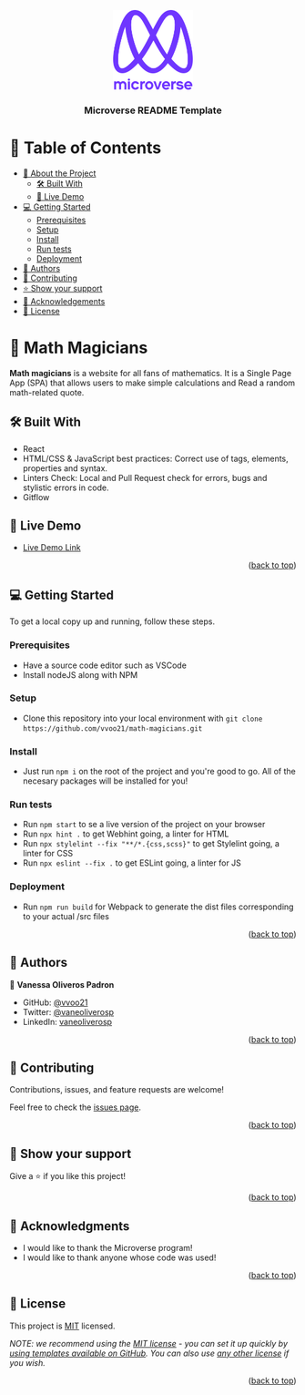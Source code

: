 <a name="readme-top"></a>

<div align="center">

  <img src="https://raw.githubusercontent.com/vvoo21/readme-template/master/murple_logo.png" alt="logo" width="140"  height="auto" />
  <br/>

  <h3><b>Microverse README Template</b></h3>

</div>

# 📗 Table of Contents

- [📖 About the Project](#about-project)
  - [🛠 Built With](#built-with)
  - [🚀 Live Demo](#live-demo)
- [💻 Getting Started](#getting-started)
  - [Prerequisites](#prerequisites)
  - [Setup](#setup)
  - [Install](#install)
  - [Run tests](#run-tests)
  - [Deployment](#triangular_flag_on_post-deployment)
- [👥 Authors](#authors)
- [🤝 Contributing](#contributing)
- [⭐️ Show your support](#support)
- [🙏 Acknowledgements](#acknowledgements)
- [📝 License](#license)

# 📖 Math Magicians <a name="about-project"></a>

**Math magicians** is a website for all fans of mathematics. It is a Single Page App (SPA) that allows users to make simple calculations and Read a random math-related quote.

## 🛠 Built With <a name="built-with"></a>

- React
- HTML/CSS & JavaScript best practices: Correct use of tags, elements, properties and syntax.
- Linters Check: Local and Pull Request check for errors, bugs and stylistic errors in code.
- Gitflow

## 🚀 Live Demo <a name="live-demo"></a>

- [Live Demo Link](https://)

<p align="right">(<a href="#readme-top">back to top</a>)</p>

## 💻 Getting Started <a name="getting-started"></a>

To get a local copy up and running, follow these steps.

### Prerequisites
- Have a source code editor such as VSCode
- Install nodeJS along with NPM

### Setup
- Clone this repository into your local environment with `git clone https://github.com/vvoo21/math-magicians.git`

### Install
- Just run `npm i` on the root of the project and you're good to go. All of the necesary packages will be installed for you!

### Run tests
- Run `npm start` to se a live version of the project on your browser
- Run `npx hint .` to get Webhint going, a linter for HTML
- Run `npx stylelint --fix "**/*.{css,scss}"` to get Stylelint going, a linter for CSS
- Run `npx eslint --fix .` to get ESLint going, a linter for JS

### Deployment
- Run `npm run build` for Webpack to generate the dist files corresponding to your actual /src files

<p align="right">(<a href="#readme-top">back to top</a>)</p>

## 👥 Authors <a name="authors"></a>

👤 **Vanessa Oliveros Padron**

- GitHub: [@vvoo21](https://github.com/vvoo21)
- Twitter: [@vaneoliverosp](https://twitter.com/vaneoliverosp)
- LinkedIn: [vaneoliverosp](https://www.linkedin.com/in/vaneoliverosp/)

<p align="right">(<a href="#readme-top">back to top</a>)</p>

## 🤝 Contributing <a name="contributing"></a>

Contributions, issues, and feature requests are welcome!

Feel free to check the [issues page](../../issues/).

<p align="right">(<a href="#readme-top">back to top</a>)</p>

## 🤗 Show your support <a name="support"></a>

Give a ⭐️ if you like this project!

<p align="right">(<a href="#readme-top">back to top</a>)</p>

## 🙏 Acknowledgments <a name="acknowledgements"></a>

- I would like to thank the Microverse program!
- I would like to thank anyone whose code was used!

<p align="right">(<a href="#readme-top">back to top</a>)</p>

## 📝 License <a name="license"></a>

This project is [MIT](./LICENSE) licensed.

_NOTE: we recommend using the [MIT license](https://choosealicense.com/licenses/mit/) - you can set it up quickly by [using templates available on GitHub](https://docs.github.com/en/communities/setting-up-your-project-for-healthy-contributions/adding-a-license-to-a-repository). You can also use [any other license](https://choosealicense.com/licenses/) if you wish._

<p align="right">(<a href="#readme-top">back to top</a>)</p>
